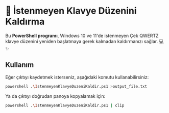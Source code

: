 # 🎉 İstenmeyen Klavye Düzenini Kaldırma

Bu **PowerShell programı**, Windows 10 ve 11'de istenmeyen Çek QWERTZ klavye düzenini yeniden başlatmaya gerek kalmadan kaldırmanızı sağlar. 💻✨

## Kullanım

Eğer çıktıyı kaydetmek isterseniz, aşağıdaki komutu kullanabilirsiniz:  

```bash
powershell .\IstenmeyenKlavyeDuzeniKaldir.ps1 >output_file.txt 
```
Ya da çıktıyı doğrudan panoya kopyalamak için:
```bash
powershell .\IstenmeyenKlavyeDuzeniKaldir.ps1 | clip
```
